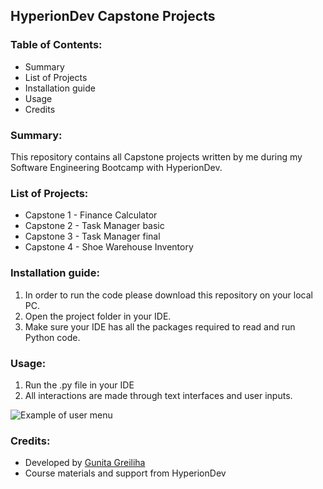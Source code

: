 ## HyperionDev Capstone Projects

### Table of Contents:
- Summary
- List of Projects
- Installation guide
- Usage
- Credits

### Summary:
This repository contains all Capstone projects written by me during my Software Engineering Bootcamp with HyperionDev. 

### List of Projects:
* Capstone 1 - Finance Calculator
* Capstone 2 - Task Manager basic
* Capstone 3 - Task Manager final
* Capstone 4 - Shoe Warehouse Inventory

### Installation guide:
1. In order to run the code please download this repository on your local PC.
2. Open the project folder in your IDE.
3. Make sure your IDE has all the packages required to read and run Python code.

### Usage:
1. Run the .py file in your IDE
2. All interactions are made through text interfaces and user inputs.

![Example of user menu](https://user-images.githubusercontent.com/124458968/217279006-399b2fc6-d6ad-4a4c-a767-8a8bde83634f.png)

### Credits:
* Developed by [Gunita Greiliha](https://github.com/GunitaGreiliha)
* Course materials and support from HyperionDev
